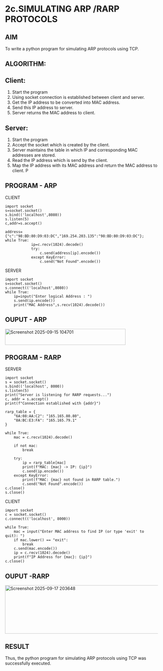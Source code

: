 # 2c.SIMULATING ARP /RARP PROTOCOLS
## AIM
To write a python program for simulating ARP protocols using TCP.
## ALGORITHM:
## Client:
1. Start the program
2. Using socket connection is established between client and server.
3. Get the IP address to be converted into MAC address.
4. Send this IP address to server.
5. Server returns the MAC address to client.
## Server:
1. Start the program
2. Accept the socket which is created by the client.
3. Server maintains the table in which IP and corresponding MAC addresses are
stored.
4. Read the IP address which is send by the client.
5. Map the IP address with its MAC address and return the MAC address to client.
P
## PROGRAM - ARP
CLIENT
```
import socket 
s=socket.socket() 
s.bind(('localhost',8080)) 
s.listen(5) 
c,addr=s.accept() 

address={"c":"98:BD:80:D9:03:DC","169.254.203.135":"98:BD:80:D9:03:DC"}; 
while True: 
            ip=c.recv(1024).decode() 
            try: 
                c.send(address[ip].encode()) 
            except KeyError: 
                c.send("Not Found".encode())
```
SERVER
```
import socket 
s=socket.socket() 
s.connect(('localhost',8080)) 
while True: 
    ip=input("Enter logical Address : ") 
    s.send(ip.encode()) 
    print("MAC Address",s.recv(1024).decode())
```



## OUPUT - ARP
<img width="397" height="53" alt="Screenshot 2025-09-15 104701" src="https://github.com/user-attachments/assets/2b1d0efe-3479-4e33-903a-136e673ad7b1" />

## PROGRAM - RARP
SERVER
```
import socket
s = socket.socket()
s.bind(('localhost', 8000))
s.listen(5)
print("Server is listening for RARP requests...")
c, addr = s.accept()
print(f"Connection established with {addr}")

rarp_table = {
    "6A:08:AA:C2": "165.165.80.80",
    "8A:BC:E3:FA": "165.165.79.1"
}

while True:
    mac = c.recv(1024).decode()

    if not mac:  
        break

    try:
        ip = rarp_table[mac]  
        print(f"MAC: {mac} -> IP: {ip}")
        c.send(ip.encode())  
    except KeyError:
        print(f"MAC: {mac} not found in RARP table.")
        c.send("Not Found".encode())
c.close()
s.close()

```
CLIENT
```
import socket
c = socket.socket()
c.connect(('localhost', 8000))

while True:
    mac = input("Enter MAC address to find IP (or type 'exit' to quit): ")
    if mac.lower() == "exit":  
        break
    c.send(mac.encode())
    ip = c.recv(1024).decode()
    print(f"IP Address for {mac}: {ip}")
c.close()

```

## OUPUT -RARP
<img width="815" height="160" alt="Screenshot 2025-09-17 203648" src="https://github.com/user-attachments/assets/11fb4a51-fe55-4ef6-9fb2-12ab9c657b81" />

## RESULT
Thus, the python program for simulating ARP protocols using TCP was successfully 
executed.
